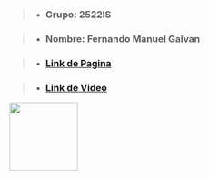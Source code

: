 > - ### **Grupo:** 2522IS

> - ### **Nombre:** Fernando Manuel Galvan 

> - ### <a href="https://pelicula-02.herokuapp.com/" target="_blank">Link de Pagina</a>

> - ### <a href="https://www.youtube.com/watch?v=YnbWZ5Tt4Fw" target="_blank">Link de Video</a>

<link href="https://github.com/FeR707/FeR707/blob/main/asset/esfera-4.svg" rel="stylesheet">

<a href="https://github.com/FeR707/FeR707/blob/main/asset/esfera-4.svg" target="_blank"> <img src="/images/toDo.png" width="120" height="120"/></a> 
